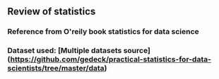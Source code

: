 ## Review of statistics

### Reference from O'reily book statistics for data science

### Dataset used: [Multiple datasets source] (https://github.com/gedeck/practical-statistics-for-data-scientists/tree/master/data)